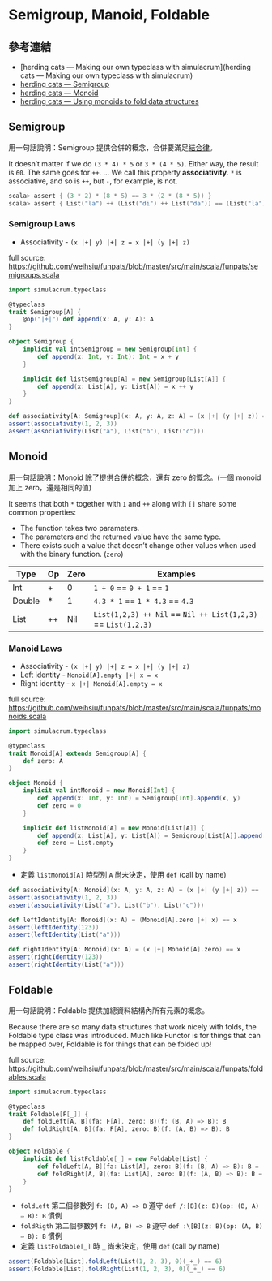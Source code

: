 # Semigroup, Manoid, Foldable

## 參考連結
- [herding cats — Making our own typeclass with simulacrum](herding cats — Making our own typeclass with simulacrum)
- [herding cats — Semigroup](http://eed3si9n.com/herding-cats/Semigroup.html)
- [herding cats — Monoid](http://eed3si9n.com/herding-cats/Monoid.html)
- [herding cats — Using monoids to fold data structures](http://eed3si9n.com/herding-cats/using-monoids-to-fold.html)

## Semigroup
用一句話說明：Semigroup 提供合併的概念，合併要滿足[結合律](https://zh.wikipedia.org/wiki/%E7%BB%93%E5%90%88%E5%BE%8B)。

It doesn’t matter if we do `(3 * 4) * 5` or `3 * (4 * 5)`. Either way, the result is `60`. The same goes for `++`. … We call this property **associativity**. `*` is associative, and so is `++`, but `-`, for example, is not.

```scala
scala> assert { (3 * 2) * (8 * 5) == 3 * (2 * (8 * 5)) }
scala> assert { List("la") ++ (List("di") ++ List("da")) == (List("la") ++ List("di")) ++ List("da") }
```

### Semigroup Laws
- Associativity - `(x |+| y) |+| z = x |+| (y |+| z)`

full source: https://github.com/weihsiu/funpats/blob/master/src/main/scala/funpats/semigroups.scala
```scala
import simulacrum.typeclass

@typeclass
trait Semigroup[A] {
    @op("|+|") def append(x: A, y: A): A
}

object Semigroup {
    implicit val intSemigroup = new Semigroup[Int] {
        def append(x: Int, y: Int): Int = x + y
    }

    implicit def listSemigroup[A] = new Semigroup[List[A]] {
        def append(x: List[A], y: List[A]) = x ++ y
    }
}
```
```scala
def associativity[A: Semigroup](x: A, y: A, z: A) = (x |+| (y |+| z)) == ((x |+| y) |+| z)
assert(associativity(1, 2, 3))
assert(associativity(List("a"), List("b"), List("c")))
```

## Monoid
用一句話說明：Monoid 除了提供合併的概念，還有 zero 的慨念。(一個 monoid 加上 zero，還是相同的值)

It seems that both `*` together with `1` and `++` along with `[]` share some common properties:

- The function takes two parameters.
- The parameters and the returned value have the same type.
- There exists such a value that doesn’t change other values when used with the binary function. (`zero`)

Type | Op | Zero | Examples
-----|----|------|---------
Int  | +  | 0    | `1 + 0` == `0 + 1` == `1`
Double  | *  | 1    | `4.3 * 1` == `1 * 4.3` == `4.3`
List | ++ | Nil  | `List(1,2,3) ++ Nil` == `Nil ++ List(1,2,3)` == `List(1,2,3)`

### Manoid Laws
- Associativity - `(x |+| y) |+| z = x |+| (y |+| z)`
- Left identity - `Monoid[A].empty |+| x = x`
- Right identity - `x |+| Monoid[A].empty = x`

full source: https://github.com/weihsiu/funpats/blob/master/src/main/scala/funpats/monoids.scala
```scala
import simulacrum.typeclass

@typeclass
trait Monoid[A] extends Semigroup[A] {
    def zero: A
}

object Monoid {
    implicit val intMonoid = new Monoid[Int] {
        def append(x: Int, y: Int) = Semigroup[Int].append(x, y)
        def zero = 0
    }

    implicit def listMonoid[A] = new Monoid[List[A]] {
        def append(x: List[A], y: List[A]) = Semigroup[List[A]].append(x, y)
        def zero = List.empty
    }
}
```
- 定義 `listMonoid[A]` 時型別 `A` 尚未決定，使用 `def` (call by name)

```scala
def associativity[A: Monoid](x: A, y: A, z: A) = (x |+| (y |+| z)) == ((x |+| y) |+| z)
assert(associativity(1, 2, 3))
assert(associativity(List("a"), List("b"), List("c")))
```
```scala
def leftIdentity[A: Monoid](x: A) = (Monoid[A].zero |+| x) == x
assert(leftIdentity(123))
assert(leftIdentity(List("a")))
```
```scala
def rightIdentity[A: Monoid](x: A) = (x |+| Monoid[A].zero) == x
assert(rightIdentity(123))
assert(rightIdentity(List("a")))
```

## Foldable
用一句話說明：Foldable 提供加總資料結構內所有元素的概念。

Because there are so many data structures that work nicely with folds, the Foldable type class was introduced. Much like Functor is for things that can be mapped over, Foldable is for things that can be folded up!

full source: https://github.com/weihsiu/funpats/blob/master/src/main/scala/funpats/foldables.scala
```scala
import simulacrum.typeclass

@typeclass
trait Foldable[F[_]] {
    def foldLeft[A, B](fa: F[A], zero: B)(f: (B, A) => B): B
    def foldRight[A, B](fa: F[A], zero: B)(f: (A, B) => B): B
}

object Foldable {
    implicit def listFoldable[_] = new Foldable[List] {
        def foldLeft[A, B](fa: List[A], zero: B)(f: (B, A) => B): B = (zero /: fa)(f)
        def foldRight[A, B](fa: List[A], zero: B)(f: (A, B) => B): B = (fa :\ zero)(f)
    }
}
```
- `foldLeft` 第二個參數列 `f: (B, A) => B` 遵守 `def /:[B](z: B)(op: (B, A) ⇒ B): B` 慣例
- `foldRigth` 第二個參數列 `f: (A, B) => B` 遵守 `def :\[B](z: B)(op: (A, B) ⇒ B): B` 慣例
- 定義 `listFoldable[_]` 時 `_` 尚未決定，使用 `def` (call by name)

```scala
assert(Foldable[List].foldLeft(List(1, 2, 3), 0)(_+_) == 6)
assert(Foldable[List].foldRight(List(1, 2, 3), 0)(_+_) == 6)
```
